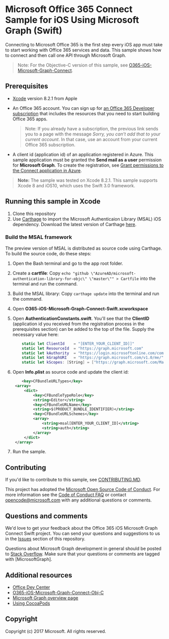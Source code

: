 # Microsoft Office 365 Connect Sample for iOS Using Microsoft Graph (Swift)

Connecting to Microsoft Office 365 is the first step every iOS app must take to start working with Office 365 services and data. This sample shows how to connect and then call one API through Microsoft Graph.

> Note: For the Objective-C version of this sample, see [O365-iOS-Microsoft-Graph-Connect](https://github.com/microsoftgraph/ios-objectivec-connect-rest-sample). 
 
## Prerequisites
* [Xcode](https://developer.apple.com/xcode/downloads/) version 8.2.1 from Apple
* An Office 365 account. You can sign up for [an Office 365 Developer subscription](https://aka.ms/devprogramsignup) that includes the resources that you need to start building Office 365 apps.

     > Note: If you already have a subscription, the previous link sends you to a page with the message *Sorry, you can’t add that to your current account*. In that case, use an account from your current Office 365 subscription.
* A client id (application id) of an application registered in Azure. This sample application must be granted the **Send mail as a user** permission for **Microsoft Graph**. To create the registration, see [Grant permissions to the Connect application in Azure](https://github.com/microsoftgraph/ios-swift-connect-rest-sample/wiki/Grant-permissions-to-the-Connect-application-in-Azure).

>**Note:** The sample was tested on Xcode 8.2.1. This sample supports Xcode 8 and iOS10, which uses the Swift 3.0 framework.

       
## Running this sample in Xcode

1. Clone this repository
2. Use [Carthage](https://github.com/Carthage/Carthage) to import the Microsoft Authenticaion Library (MSAL) iOS dependency. Download the latest version of Carthage [here](https://github.com/Carthage/Carthage/releases).

### Build the MSAL framework

The preview version of MSAL is distributed as source code using Carthage. To build the source code, do these steps:

1. Open the Bash terminal and go to the app root folder.
2. Create a **cartfile**: Copy `echo "github \"AzureAD/microsoft-authentication-library-for-objc\" \"master\"" > Cartfile`  into the terminal and run the command.
3. Build the MSAL library: Copy `carthage update` into the terminal and run the command.        
4. Open **O365-iOS-Microsoft-Graph-Connect-Swift.xcworkspace**
5. Open **AuthenticationConstants.swift**. You'll see that the **ClientID** (application id you received from the registration process in the prerequisites section) can be added to the top of the file. Supply the necessary value here:

   ```swift
       static let ClientId    = "[ENTER_YOUR_CLIENT_ID]]"
       static let ResourceId  = "https://graph.microsoft.com"
       static let kAuthority  = "https://login.microsoftonline.com/common/oauth2/v2.0"
       static let kGraphURI   = "https://graph.microsoft.com/v1.0/me/"
       static let kScopes: [String] = ["https://graph.microsoft.com/Mail.ReadWrite","https://graph.microsoft.com/Mail.Send","https://graph.microsoft.com/Files.ReadWrite","https://graph.microsoft.com/User.ReadBasic.All"

    ```   
6. Open **Info.plist** as source code and update the client id:

   ```xml
       <key>CFBundleURLTypes</key>
    <array>
        <dict>
            <key>CFBundleTypeRole</key>
            <string>Editor</string>
            <key>CFBundleURLName</key>
            <string>$(PRODUCT_BUNDLE_IDENTIFIER)</string>
            <key>CFBundleURLSchemes</key>
            <array>
                <string>msal[ENTER_YOUR_CLIENT_ID]</string>
                <string>auth</string>
            </array>
        </dict>
    </array>

   ```

5. Run the sample.

<a name="contributing"></a>
## Contributing ##

If you'd like to contribute to this sample, see [CONTRIBUTING.MD](/CONTRIBUTING.md).

This project has adopted the [Microsoft Open Source Code of Conduct](https://opensource.microsoft.com/codeofconduct/). For more information see the [Code of Conduct FAQ](https://opensource.microsoft.com/codeofconduct/faq/) or contact [opencode@microsoft.com](mailto:opencode@microsoft.com) with any additional questions or comments.

## Questions and comments

We'd love to get your feedback about the Office 365 iOS Microsoft Graph Connect Swift project. You can send your questions and suggestions to us in the [Issues](https://github.com/microsoftgraph/ios-swift-connect-rest-sample/issues) section of this repository.

Questions about Microsoft Graph development in general should be posted to [Stack Overflow](http://stackoverflow.com/questions/tagged/MicrosoftGraph). Make sure that your questions or comments are tagged with [MicrosoftGraph].


## Additional resources

* [Office Dev Center](https://dev.office.com/)
* [O365-iOS-Microsoft-Graph-Connect-Obj-C](https://github.com/microsoftgraph/ios-objectivec-connect-rest-sample)
* [Microsoft Graph overview page](https://developer.microsoft.com/en-us/graph/docs)
* [Using CocoaPods](https://guides.cocoapods.org/using/using-cocoapods.html)

## Copyright
Copyright (c) 2017 Microsoft. All rights reserved.

